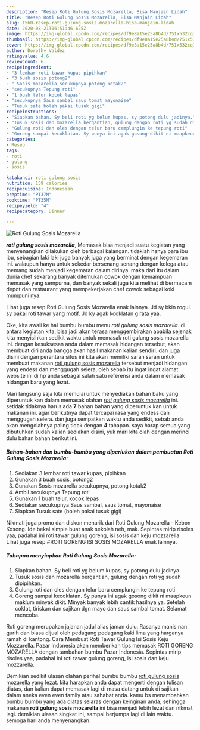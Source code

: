 ```yaml
---
description: "Resep Roti Gulung Sosis Mozarella, Bisa Manjain Lidah"
title: "Resep Roti Gulung Sosis Mozarella, Bisa Manjain Lidah"
slug: 1560-resep-roti-gulung-sosis-mozarella-bisa-manjain-lidah
date: 2020-08-21T06:51:46.625Z
image: https://img-global.cpcdn.com/recipes/df9e8a15e25a8b4d/751x532cq70/roti-gulung-sosis-mozarella-foto-resep-utama.jpg
thumbnail: https://img-global.cpcdn.com/recipes/df9e8a15e25a8b4d/751x532cq70/roti-gulung-sosis-mozarella-foto-resep-utama.jpg
cover: https://img-global.cpcdn.com/recipes/df9e8a15e25a8b4d/751x532cq70/roti-gulung-sosis-mozarella-foto-resep-utama.jpg
author: Dorothy Valdez
ratingvalue: 4.6
reviewcount: 6
recipeingredient:
- "3 lembar roti tawar kupas pipihkan"
- "3 buah sosis potong2"
- " Sosis mozarella secukupnya potong kotak2"
- "secukupnya Tepung roti"
- "1 buah telur kocok lepas"
- "secukupnya Saus sambal saus tomat mayonaise"
- "Tusuk sate boleh pakai tusuk gigi"
recipeinstructions:
- "Siapkan bahan. Sy beli roti yg belum kupas, sy potong dulu jadinya."
- "Tusuk sosis dan mozarella bergantian, gulung dengan roti yg sudah dipipihkan."
- "Gulung roti dan oles dengan telur baru cemplungin ke tepung roti"
- "Goreng sampai kecoklatan. Sy punya ini agak gosong dikit ni maapkeun maklum minyak dikit. Minyak banyak lebih cantik hasilnya ya. Setelah coklat, tiriskan dan sajikan dgn mayo dan saus sambal tomat. Selamat mencoba."
categories:
- Resep
tags:
- roti
- gulung
- sosis

katakunci: roti gulung sosis 
nutrition: 159 calories
recipecuisine: Indonesian
preptime: "PT37M"
cooktime: "PT35M"
recipeyield: "4"
recipecategory: Dinner

---
```



![Roti Gulung Sosis Mozarella](https://img-global.cpcdn.com/recipes/df9e8a15e25a8b4d/751x532cq70/roti-gulung-sosis-mozarella-foto-resep-utama.jpg)

<b><i>roti gulung sosis mozarella</i></b>, Memasak bisa menjadi suatu kegiatan yang menyenangkan dilakukan oleh berbagai kalangan. tidaklah hanya para ibu ibu, sebagian laki laki juga banyak juga yang berminat dengan kegemaran ini. walaupun hanya untuk sekedar bersenang senang dengan kolega atau memang sudah menjadi kegemaran dalam dirinya. maka dari itu dalam dunia chef sekarang banyak ditemukan cowok dengan kemampuan memasak yang sempurna, dan banyak sekali juga kita melihat di bermacam depot dan restaurant yang mempekerjakan chef cowok sebagai koki mumpuni nya.

Lihat juga resep Roti Gulung Sosis Mozarella enak lainnya. Jd sy bkin rogul. sy pakai roti tawar yang motif. Jd ky agak kcoklatan g rata yaa.

Oke, kita awali ke hal bumbu bumbu menu <i>roti gulung sosis mozarella</i>. di antara kegiatan kita, bisa jadi akan terasa menggembirakan apabila sejenak kita menyisihkan sedikit waktu untuk memasak roti gulung sosis mozarella ini. dengan kesuksesan anda dalam memasak hidangan tersebut, akan membuat diri anda bangga akan hasil makanan kalian sendiri. dan juga disini dengan perantara situs ini kita akan memiliki saran saran untuk membuat makanan <u>roti gulung sosis mozarella</u> tersebut menjadi hidangan yang endess dan menggugah selera, oleh sebab itu ingat ingat alamat website ini di hp anda sebagai salah satu referensi anda dalam memasak hidangan baru yang lezat.


Mari langsung saja kita memulai untuk menyediakan bahan baku yang diperuntuk kan dalam memasak olahan <u><i>roti gulung sosis mozarella</i></u> ini. setidak tidaknya harus ada <b>7</b> bahan bahan yang diperuntuk kan untuk makanan ini. agar berikutnya dapat tercapai rasa yang endess dan menggugah selera. dan juga sempatkan waktu anda sedikit, sebab anda akan mengolahnya paling tidak dengan <b>4</b> tahapan. saya harap semua yang dibutuhkan sudah kalian sediakan disini, yuk mari kita olah dengan merinci dulu bahan bahan berikut ini.

<!--inarticleads1-->

##### Bahan-bahan dan bumbu-bumbu yang diperlukan dalam pembuatan Roti Gulung Sosis Mozarella:

1. Sediakan 3 lembar roti tawar kupas, pipihkan
1. Gunakan 3 buah sosis, potong2
1. Gunakan  Sosis mozarella secukupnya, potong kotak2
1. Ambil secukupnya Tepung roti
1. Gunakan 1 buah telur, kocok lepas
1. Sediakan secukupnya Saus sambal, saus tomat, mayonaise
1. Siapkan Tusuk sate (boleh pakai tusuk gigi)


Nikmati juga promo dan diskon menarik dari Roti Gulung Mozarella - Kebon Kosong. Ide bekal simple buat anak sekolah neh, mak. Sepintas mirip risoles yaa, padahal ini roti tawar gulung goreng, isi sosis dan keju mozzarella. Lihat juga resep #ROTI GORENG ISI SOSIS MOZARELLA enak lainnya. 

<!--inarticleads2-->

##### Tahapan menyiapkan Roti Gulung Sosis Mozarella:

1. Siapkan bahan. Sy beli roti yg belum kupas, sy potong dulu jadinya.
1. Tusuk sosis dan mozarella bergantian, gulung dengan roti yg sudah dipipihkan.
1. Gulung roti dan oles dengan telur baru cemplungin ke tepung roti
1. Goreng sampai kecoklatan. Sy punya ini agak gosong dikit ni maapkeun maklum minyak dikit. Minyak banyak lebih cantik hasilnya ya. Setelah coklat, tiriskan dan sajikan dgn mayo dan saus sambal tomat. Selamat mencoba.


Roti goreng merupakan jajanan jadul alias jaman dulu. Rasanya manis nan gurih dan biasa dijual oleh pedagang pedagang kaki lima yang harganya ramah di kantong. Cara Membuat Roti Tawar Gulung Isi Sosis Keju Mozzarella. Pazar Indonesia akan memberikan tips memasak ROTI GORENG MOZARELLA dengan tambahan bumbu Pazar Indonesia. Sepintas mirip risoles yaa, padahal ini roti tawar gulung goreng, isi sosis dan keju mozzarella. 

Demikian sedikit ulasan olahan perihal bumbu bumbu <u>roti gulung sosis mozarella</u> yang lezat. kita harapkan anda dapat mengerti dengan tulisan diatas, dan kalian dapat memasak lagi di masa datang untuk di sajikan dalam aneka even even family atau sahabat anda. kamu bs menambahkan bumbu bumbu yang ada diatas selaras dengan keinginan anda, sehingga makanan <b>roti gulung sosis mozarella</b> ini bisa menjadi lebih lezat dan nikmat lagi. demikian ulasan singkat ini, sampai berjumpa lagi di lain waktu. semoga hari anda menyenangkan.
